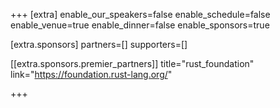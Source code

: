 +++
[extra]
	enable_our_speakers=false
	enable_schedule=false
	enable_venue=true
	enable_dinner=false
	enable_sponsors=true

[extra.sponsors]
	partners=[]
	supporters=[]

[[extra.sponsors.premier_partners]]
	title="rust_foundation"
	link="https://foundation.rust-lang.org/"

+++